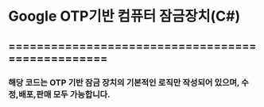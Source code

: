 # Google OTP기반 컴퓨터 잠금장치(C#)
## =================================================
### 해당 코드는 OTP 기반 잠금 장치의 기본적인 로직만 작성되어 있으며,  수정,배포,판매 모두 가능합니다.

